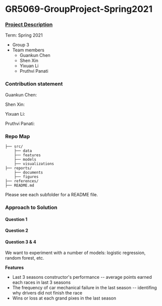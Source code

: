 # GR5069-GroupProject-Spring2021

### [Project Description](GR5069-GroupProject.pdf)

Term: Spring 2021

+ Group 3
+ Team members
	+ Guankun Chen
	+ Shen Xin
	+ Yixuan Li
	+ Pruthvi Panati
	
### Contribution statement

Guankun Chen: 

Shen Xin:  

Yixuan Li:

Pruthvi Panati:

### Repo Map
```
├── src/
	├── data
	├── features
	├── models
	├── visualizations
├── reports/
	├── documents
	├── figures
├── references/
├── README.md
```

Please see each subfolder for a README file.




### Approach to Solution

#### **Question 1** 



#### **Question 2** 


#### **Question 3 & 4**

We want to experiment with a number of models: logistic regression, random forest, etc.

**Features**

- Last 3 seasons constructor's performance -- average points earned each races in last 3 seasons
- The frequency of car mechanical failure in the last season -- identifing why drivers did not finish the race
- Wins or loss at each grand pixes in the last season 

